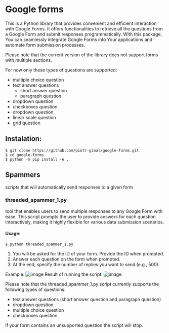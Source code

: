 # Google forms
This is a Python library that provides convenient and efficient interaction with Google Forms. It offers functionalities to retrieve all the questions from a Google Form and submit responses programmatically. With this package, You can seamlessly integrate Google Forms into Your applications and automate form submission processes.

Please note that the current version of the library does not support forms with multiple sections.

For now only these types of questions are supported:
- multiple choice question
- text answer questions
    - short answer question
    - paragraph question
- dropdown question
- checkboxes question
- dropdown question
- linear scale question
- grid question

## Instalation:
```console
$ git clone https://github.com/piotr-ginal/google-forms.git
$ cd google-forms
$ python -m pip install -e .
```

## Spammers
scripts that will automatically send responses to a given form
### threaded_spammer_1.py
tool that enables users to send multiple responses to any Google Form with ease. This script prompts the user to provide answers for each question interactively, making it highly flexible for various data submission scenarios.

#### Usage:
```console
$ python threaded_spammer_1.py
```
1. You will be asked for the ID of your form. Provide the ID when prompted.
2. Answer each question on the form when prompted.
3. At the end, specify the number of replies you want to send (e.g., 500).

Example:
![image](https://github.com/piotr-ginal/google-forms/assets/70772418/3b1c1004-98b0-4252-b822-4aab6616b697)
Result of running the script:
![image](https://github.com/piotr-ginal/google-forms/assets/70772418/b8fa9e30-dcc4-45f3-bb5d-3e2c997e2559)

Please note that the threaded_spammer_1.py script currently supports the following types of questions:
- text answer questions (short answer question and paragraph question)
- dropdown question
- multiple choice question
- checkboxes question

If your form contains an unsupported question the script will stop.